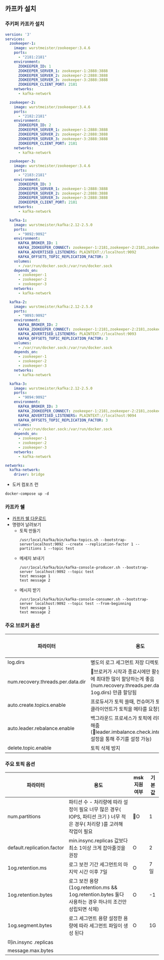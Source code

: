 ## 카프카 설치

### 주키퍼 카프카 설치
~~~yaml
version: '3'
services:
  zookeeper-1:
    image: wurstmeister/zookeeper:3.4.6
    ports:
      - "2181:2181"
    environment:
      ZOOKEEPER_ID: 1
      ZOOKEEPER_SERVER_1: zookeeper-1:2888:3888
      ZOOKEEPER_SERVER_2: zookeeper-2:2888:3888
      ZOOKEEPER_SERVER_3: zookeeper-3:2888:3888
      ZOOKEEPER_CLIENT_PORT: 2181
    networks:
      - kafka-network

  zookeeper-2:
    image: wurstmeister/zookeeper:3.4.6
    ports:
      - "2182:2181"
    environment:
      ZOOKEEPER_ID: 2
      ZOOKEEPER_SERVER_1: zookeeper-1:2888:3888
      ZOOKEEPER_SERVER_2: zookeeper-2:2888:3888
      ZOOKEEPER_SERVER_3: zookeeper-3:2888:3888
      ZOOKEEPER_CLIENT_PORT: 2181
    networks:
      - kafka-network

  zookeeper-3:
    image: wurstmeister/zookeeper:3.4.6
    ports:
      - "2183:2181"
    environment:
      ZOOKEEPER_ID: 3
      ZOOKEEPER_SERVER_1: zookeeper-1:2888:3888
      ZOOKEEPER_SERVER_2: zookeeper-2:2888:3888
      ZOOKEEPER_SERVER_3: zookeeper-3:2888:3888
      ZOOKEEPER_CLIENT_PORT: 2181
    networks:
      - kafka-network

  kafka-1:
    image: wurstmeister/kafka:2.12-2.5.0
    ports:
      - "9092:9092"
    environment:
      KAFKA_BROKER_ID: 1
      KAFKA_ZOOKEEPER_CONNECT: zookeeper-1:2181,zookeeper-2:2181,zookeeper-3:2181
      KAFKA_ADVERTISED_LISTENERS: PLAINTEXT://localhost:9092
      KAFKA_OFFSETS_TOPIC_REPLICATION_FACTOR: 3
    volumes:
      - /var/run/docker.sock:/var/run/docker.sock
    depends_on:
      - zookeeper-1
      - zookeeper-2
      - zookeeper-3
    networks:
      - kafka-network

  kafka-2:
    image: wurstmeister/kafka:2.12-2.5.0
    ports:
      - "9093:9092"
    environment:
      KAFKA_BROKER_ID: 2
      KAFKA_ZOOKEEPER_CONNECT: zookeeper-1:2181,zookeeper-2:2181,zookeeper-3:2181
      KAFKA_ADVERTISED_LISTENERS: PLAINTEXT://localhost:9093
      KAFKA_OFFSETS_TOPIC_REPLICATION_FACTOR: 3
    volumes:
      - /var/run/docker.sock:/var/run/docker.sock
    depends_on:
      - zookeeper-1
      - zookeeper-2
      - zookeeper-3
    networks:
      - kafka-network

  kafka-3:
    image: wurstmeister/kafka:2.12-2.5.0
    ports:
      - "9094:9092"
    environment:
      KAFKA_BROKER_ID: 3
      KAFKA_ZOOKEEPER_CONNECT: zookeeper-1:2181,zookeeper-2:2181,zookeeper-3:2181
      KAFKA_ADVERTISED_LISTENERS: PLAINTEXT://localhost:9094
      KAFKA_OFFSETS_TOPIC_REPLICATION_FACTOR: 3
    volumes:
      - /var/run/docker.sock:/var/run/docker.sock
    depends_on:
      - zookeeper-1
      - zookeeper-2
      - zookeeper-3
    networks:
      - kafka-network

networks:
  kafka-network:
    driver: bridge
~~~

* 도커 컴포즈 런

~~~shell
docker-compose up -d
~~~

### 카프카 쉘
* [카프카 쉘 다운로드](https://kafka.apache.org/downloads)
* 명령어 날려보기
  * 토픽 만들기
    ~~~shell
    /usr/local/kafka/bin/kafka-topics.sh --bootstrap-serverlocalhost:9092 --create --replication-factor 1 --partitions 1 --topic test
    ~~~
  * 메세지 보내기
    ~~~shell
    /usr/1ocal/kafka/bin/kafka-console-producer.sh --bootstrap-server localhost:9092 --topic test
    test message 1
    test message 2
    ~~~
  * 메시지 받기
    ~~~shell
    /usr/1ocal/kafka/bin/kafka-console-consumer.sh --bootstrap-server localhost:9092 --topic test --from-beginning
    test message 1
    test message 2
    ~~~


### 주요 브로커 옵션
파라미터 | 용도 | msk 지원 여부 | 기본값
--------- | --------- | --------- | ---------
log.dirs | 별도의 로그 세그먼트 저장 디렉토리 지정 | X | false
num.recovery.threads.per.data.dir | 브로커가 시작과 종료시에만 활성화 되기 때문에 최대한 많이 할당하는게 좋음 (num.recovery.threads.per.data.dir * 1og.dirs) 만큼 할당됨 | X | empty
auto.create.topics.enable | 프로듀서가 토픽 쓸때, 컨슈머가 토픽을 읽을 때, 클라이언트가 토픽을 메타를 요청할때 생성 | O | false
auto.leader.rebalance.enable | 백그라운드 프로세스가 토픽에 리더 균형을 유지해줌 (leader.imbalance.check.interval.seconds 설정을 통해 주기를 설정 가능)| O | true
delete.topic.enable | 토픽 삭제 방지 | O | false

### 주요 토픽 옵션
파라미터 | 용도 | msk 지원 여부 | 기본값
--------- | --------- | --------- | ---------
num.partitions | 파티션 수 - 처리량에 따라 설정이 필요 너무 많은 경우( IOPS, 파티션 크기 ) 너무 적은 경우( 처리량 )를 고려해 작업이 필요 | O | 1 
default.replication.factor | min.insync.replicas 값보다 최소 1이상 크게 잡아줄것을 권장|O |2
1og.retention.ms | 로그 보전 기간 세그먼트의 마지막 시간 이후 7일 | O | 7일
1og.retention.bytes | 로그 보전 용량 (1og.retention.ms && 1og.retention.bytes 둘다 사용하는 경우 하나의 조건만 성립되면 삭제) | O | -1
1og.segment.bytes | 로그 세그먼트 용량 설정한 용량에 따라 세그먼트 파일이 생성 된다 | O | 1G
미in.insync .replicas | | | 
message.max.bytes | | |


